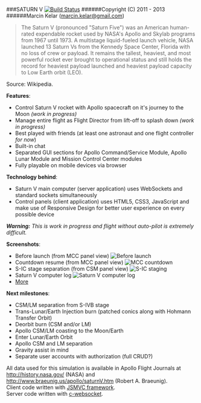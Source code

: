###SATURN V [![Build Status](https://travis-ci.org/OrionExplorer/saturn-v.png?branch=master)](https://travis-ci.org/OrionExplorer/saturn-v)
######Copyright (C) 2011 - 2013
######Marcin Kelar (marcin.kelar@gmail.com)

>The Saturn V (pronounced "Saturn Five") was an American human-rated expendable rocket used by NASA's Apollo and Skylab programs from 1967 until 1973. A multistage liquid-fueled launch vehicle, NASA launched 13 Saturn Vs from the Kennedy Space Center, Florida with no loss of crew or payload. It remains the tallest, heaviest, and most powerful rocket ever brought to operational status and still holds the record for heaviest payload launched and heaviest payload capacity to Low Earth orbit (LEO).

Source: Wikipedia.

**Features**:
* Control Saturn V rocket with Apollo spacecraft on it's journey to the Moon *(work in progress)*
* Manage entire flight as Flight Director from lift-off to splash down *(work in progress)*
* Best played with friends (at least one astronaut and one flight controller *for now*)
* Built-in chat
* Separated GUI sections for Apollo Command/Service Module, Apollo Lunar Module and Mission Control Center modules
* Fully playable on mobile devices via browser

**Technology behind**:
* Saturn V main computer (server application) uses WebSockets and standard sockets simultaneously
* Control panels (client application) uses HTML5, CSS3, JavaScript and make use of Responsive Design for better user experience on every possible device

**_Warning:_** _This is work in progress and flight without auto-pilot is extremely difficult._

**Screenshots**:
* Before launch (from MCC panel view) ![Before launch](http://img404.imageshack.us/img404/2193/seuf.png)
* Countdown resume (from MCC panel view) ![MCC countdown](http://img30.imageshack.us/img30/9098/okz2.png)
* S-IC stage separation (from CSM panel view) ![S-IC staging](http://img12.imageshack.us/img12/4223/vn07.png)
* Saturn V computer log ![Saturn V computer log](http://img62.imageshack.us/img62/3498/j3jx.png)
* [More](http://imageshack.us/g/1/10321436/)

**Next milestones**:
- CSM/LM separation from S-IVB stage
- Trans-Lunar/Earth Injection burn (patched conics along with Hohmann Transfer Orbit)
- Deorbit burn (CSM and/or LM)
- Apollo CSM/LM coasting to the Moon/Earth
- Enter Lunar/Earth Orbit
- Apollo CSM and LM separation
- Gravity assist in mind
- Separate user accounts with authorization (full CRUD?)


All data used for this simulation is available in Apollo Flight Journals at http://history.nasa.gov/ (NASA) and http://www.braeunig.us/apollo/saturnV.htm (Robert A. Braeunig).  
Client code written with [JSMVC framework](https://github.com/OrionExplorer/js-mvc).  
Server code written with [c-websocket](https://github.com/OrionExplorer/c-websocket).
